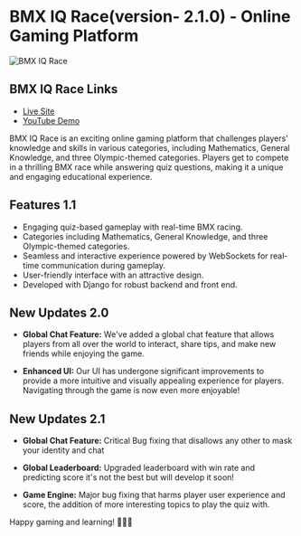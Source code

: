 # BMX IQ Race(version- 2.1.0) - Online Gaming Platform

![BMX IQ Race](https://i.ibb.co/XjKBnKg/circle-logo-1.png)

## BMX IQ Race Links

- [Live Site](http://bmxrace.uk.to/)
- [YouTube Demo](https://youtu.be/0RVEKCt_jwU)

BMX IQ Race is an exciting online gaming platform that challenges players' knowledge and skills in various categories, including Mathematics, General Knowledge, and three Olympic-themed categories. Players get to compete in a thrilling BMX race while answering quiz questions, making it a unique and engaging educational experience.

## Features 1.1

- Engaging quiz-based gameplay with real-time BMX racing.
- Categories including Mathematics, General Knowledge, and three Olympic-themed categories.
- Seamless and interactive experience powered by WebSockets for real-time communication during gameplay.
- User-friendly interface with an attractive design.
- Developed with Django for robust backend and front end.
## New Updates 2.0

- **Global Chat Feature:** We've added a global chat feature that allows players from all over the world to interact, share tips, and make new friends while enjoying the game.

- **Enhanced UI:** Our UI has undergone significant improvements to provide a more intuitive and visually appealing experience for players. Navigating through the game is now even more enjoyable!

## New Updates 2.1

- **Global Chat Feature:** Critical Bug fixing that disallows any other to mask your identity and chat

- **Global Leaderboard:** Upgraded leaderboard with win rate and predicting score it's not the best but will develop it soon!

- **Game Engine:** Major bug fixing that harms player user experience and score, the addition of more interesting topics to play the quiz with.


Happy gaming and learning! 🚀🚴‍♂️
